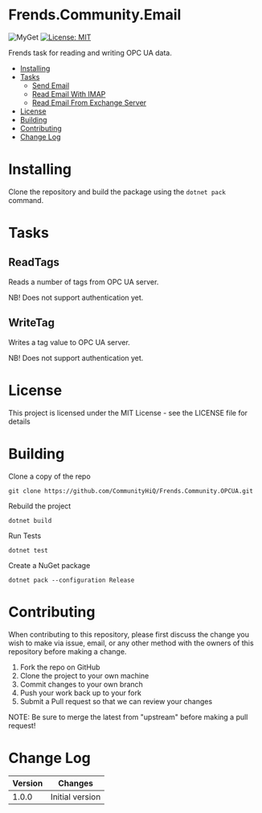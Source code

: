 # Frends.Community.Email

![MyGet](https://img.shields.io/myget/frends-community/v/Frends.Community.OPCUA) [![License: MIT](https://img.shields.io/badge/License-MIT-yellow.svg)](https://opensource.org/licenses/MIT) 

Frends task for reading and writing OPC UA data.

- [Installing](#installing)
- [Tasks](#tasks)
  - [Send Email](#sendemail)
  - [Read Email With IMAP](#reademailwithimap)
  - [Read Email From Exchange Server](#reademailfromexchangeserver)
- [License](#license)
- [Building](#building)
- [Contributing](#contributing)
- [Change Log](#change-log)

# Installing

Clone the repository and build the package using the `dotnet pack` command.

Tasks
=====

## ReadTags

Reads a number of tags from OPC UA server.

NB! Does not support authentication yet.

## WriteTag

Writes a tag value to OPC UA server.

NB! Does not support authentication yet.

# License

This project is licensed under the MIT License - see the LICENSE file for details

# Building

Clone a copy of the repo

`git clone https://github.com/CommunityHiQ/Frends.Community.OPCUA.git`

Rebuild the project

`dotnet build`

Run Tests

`dotnet test`

Create a NuGet package

`dotnet pack --configuration Release`

# Contributing
When contributing to this repository, please first discuss the change you wish to make via issue, email, or any other method with the owners of this repository before making a change.

1. Fork the repo on GitHub
2. Clone the project to your own machine
3. Commit changes to your own branch
4. Push your work back up to your fork
5. Submit a Pull request so that we can review your changes

NOTE: Be sure to merge the latest from "upstream" before making a pull request!

# Change Log

| Version             | Changes                 |
| ---------------------| ---------------------|
| 1.0.0 | Initial version |
